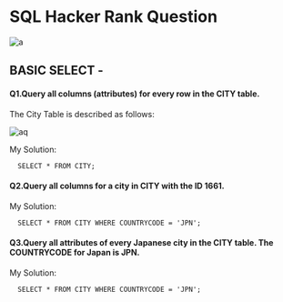 # **SQL Hacker Rank Question**
![a](https://github.com/nikhildigrase17/SQL_HackerRank/assets/152486401/c84aa2f2-f935-4fbb-ad91-00d67cf14199)

## **BASIC SELECT -**

#### Q1.Query all columns (attributes) for every row in the CITY table.
The City Table is described as follows:

![aq](https://github.com/nikhildigrase17/SQL_HackerRank/assets/152486401/0bed0bb0-567e-4cef-b832-270d323fa98f)


My Solution:
```
  SELECT * FROM CITY;
```
#### Q2.Query all columns for a city in CITY with the ID 1661.

My Solution:
```
  SELECT * FROM CITY WHERE COUNTRYCODE = 'JPN';
```

#### Q3.Query all attributes of every Japanese city in the CITY table. The COUNTRYCODE for Japan is JPN.
My Solution:
```
  SELECT * FROM CITY WHERE COUNTRYCODE = 'JPN';
```
